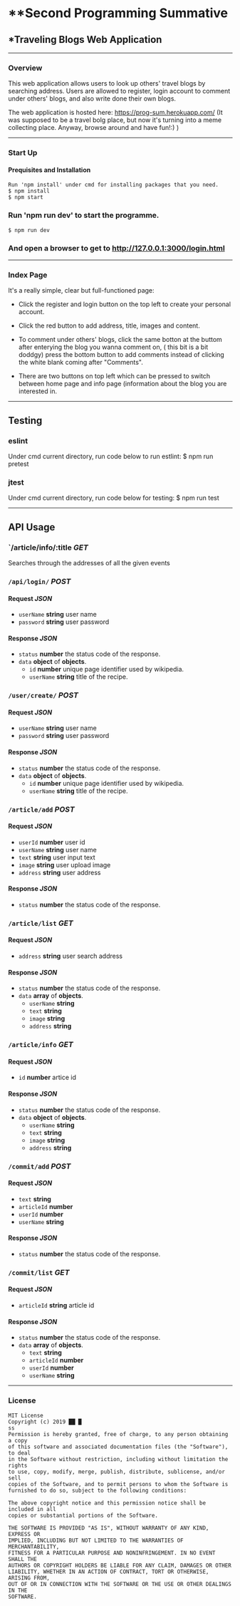 # **Second Programming Summative
## *Traveling Blogs Web Application

______
### Overview
 This web application allows users to look up others' travel blogs by searching address.
Users are allowed to register, login account to comment under others' blogs, and also write done their own blogs.

The web application is hosted here: https://prog-sum.herokuapp.com/
(It was supposed to be a travel bolg place, but now it's turning into a meme collecting place. Anyway, browse around and have fun!:) )
______
### Start Up
#### Prequisites and Installation
    Run 'npm install' under cmd for installing packages that you need.
    $ npm install
    $ npm start
### Run 'npm run dev' to start the programme.
    $ npm run dev
### And open a browser to get to http://127.0.0.1:3000/login.html
______
### Index Page
It's a really simple, clear but full-functioned page:
* Click the register and login button on the top left to create your personal account.

* Click the red button  to add address, title, images and content. 

* To comment under others' blogs, click the same botton at the buttom after enterying the blog you wanna comment on, ( this bit is a bit doddgy) press the bottom button to add comments instead of clicking the white blank coming after "Comments".
* There are two buttons on top left which can be pressed to switch between home page and info page (information about the blog you are interested in.

______
## Testing
### eslint
Under cmd current directory, run code below to run estlint:
    $ npm run pretest 
    
### jtest
Under cmd current directory, run code below for testing:
    $ npm run test
______
## API Usage

### `/article/info/:title *GET*
Searches through the addresses of all the given events

### `/api/login/` *POST*

#### Request *JSON*
* `userName` **string** user name
* `password` **string** user password

#### Response *JSON*
* `status` **number** the status code of the response.
* `data` **object** of **objects**.
	* `id` **number** unique page identifier used by wikipedia.
	* `userName` **string** title of the recipe.

### `/user/create/` *POST*

#### Request *JSON*
* `userName` **string**  user name
* `password` **string**  user password

#### Response *JSON*
* `status` **number** the status code of the response.
* `data` **object** of **objects**.
	* `id` **number** unique page identifier used by wikipedia.
	* `userName` **string** title of the recipe.


### `/article/add` *POST*

#### Request *JSON*
* `userId` **number** user id
* `userName` **string** user name
* `text` **string**  user input text
* `image` **string** user upload image
* `address` **string**  user address

#### Response *JSON*
* `status` **number** the status code of the response.

### `/article/list` *GET*

#### Request *JSON*
* `address` **string**  user search address

#### Response *JSON*
* `status` **number** the status code of the response.
* `data` **array** of **objects**.
    * `userName` **string**
    * `text` **string**
    * `image` **string**
    * `address` **string**

### `/article/info` *GET*

#### Request *JSON*
* `id` **number**  artice id

#### Response *JSON*
* `status` **number** the status code of the response.
* `data` **object** of **objects**.
    * `userName` **string**
    * `text` **string**
    * `image` **string**
    * `address` **string**

### `/commit/add` *POST*

#### Request *JSON*
* `text` **string**  
* `articleId` **number**  
* `userId` **number**  
* `userName` **string**  

#### Response *JSON*
* `status` **number** the status code of the response.


### `/commit/list` *GET*

#### Request *JSON*
* `articleId` **string**  article id

#### Response *JSON*
* `status` **number** the status code of the response.
* `data` **array** of **objects**.
    * `text` **string**  
    * `articleId` **number**  
    * `userId` **number**  
    * `userName` **string**  
___
### License
```
MIT License
Copyright (c) 2019 ██ █
ss
Permission is hereby granted, free of charge, to any person obtaining a copy
of this software and associated documentation files (the "Software"), to deal
in the Software without restriction, including without limitation the rights
to use, copy, modify, merge, publish, distribute, sublicense, and/or sell
copies of the Software, and to permit persons to whom the Software is
furnished to do so, subject to the following conditions:

The above copyright notice and this permission notice shall be included in all
copies or substantial portions of the Software.

THE SOFTWARE IS PROVIDED "AS IS", WITHOUT WARRANTY OF ANY KIND, EXPRESS OR
IMPLIED, INCLUDING BUT NOT LIMITED TO THE WARRANTIES OF MERCHANTABILITY,
FITNESS FOR A PARTICULAR PURPOSE AND NONINFRINGEMENT. IN NO EVENT SHALL THE
AUTHORS OR COPYRIGHT HOLDERS BE LIABLE FOR ANY CLAIM, DAMAGES OR OTHER
LIABILITY, WHETHER IN AN ACTION OF CONTRACT, TORT OR OTHERWISE, ARISING FROM,
OUT OF OR IN CONNECTION WITH THE SOFTWARE OR THE USE OR OTHER DEALINGS IN THE
SOFTWARE.
```
